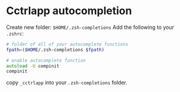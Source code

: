 # Cctrlapp autocompletion

Create new folder: `$HOME/.zsh-completions`
Add the following to your `.zshrc`:

~~~ zsh
# folder of all of your autocomplete functions
fpath=($HOME/.zsh-completions $fpath)

# enable autocomplete function
autoload -U compinit
compinit
~~~

copy `_cctrlapp` into your `.zsh-completions` folder.
